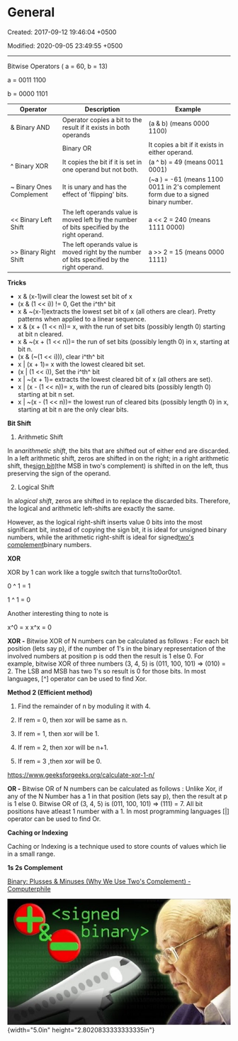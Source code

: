 # General

Created: 2017-09-12 19:46:04 +0500

Modified: 2020-09-05 23:49:55 +0500

---

Bitwise Operators ( a = 60, b = 13)

a = 0011 1100

b = 0000 1101

| **Operator**              | **Description**                                                                              | **Example**                                                                          |
|---------------|------------------------------|----------------------------|
| & Binary AND              | Operator copies a bit to the result if it exists in both operands                            | (a & b) (means 0000 1100)                                                            |
| | Binary OR              | It copies a bit if it exists in either operand.                                              | (a | b) = 61 (means 0011 1101)                                                      |
| ^ Binary XOR             | It copies the bit if it is set in one operand but not both.                                  | (a ^ b) = 49 (means 0011 0001)                                                      |
| ~ Binary Ones Complement | It is unary and has the effect of 'flipping' bits.                                         | (~a ) = -61 (means 1100 0011 in 2's complement form due to a signed binary number. |
| << Binary Left Shift    | The left operands value is moved left by the number of bits specified by the right operand.  | a << 2 = 240 (means 1111 0000)                                                     |
| >> Binary Right Shift   | The left operands value is moved right by the number of bits specified by the right operand. | a >> 2 = 15 (means 0000 1111)                                                      |



**Tricks**
-   x & (x-1)will clear the lowest set bit of x
-   (x & (1 << i)) != 0, Get the i^th^ bit
-   x & ~(x-1)extracts the lowest set bit of x (all others are clear). Pretty patterns when applied to a linear sequence.
-   x & (x + (1 << n))= x, with the run of set bits (possibly length 0) starting at bit n cleared.
-   x & ~(x + (1 << n))= the run of set bits (possibly length 0) in x, starting at bit n.
-   (x & (~(1 << i))), clear i^th^ bit
-   x | (x + 1)= x with the lowest cleared bit set.
-   (x | (1 << i)), Set the i^th^ bit
-   x | ~(x + 1)= extracts the lowest cleared bit of x (all others are set).
-   x | (x - (1 << n))= x, with the run of cleared bits (possibly length 0) starting at bit n set.
-   x | ~(x - (1 << n))= the lowest run of cleared bits (possibly length 0) in x, starting at bit n are the only clear bits.



**Bit Shift**

1.  Arithmetic Shift

In an*arithmetic shift*, the bits that are shifted out of either end are discarded. In a left arithmetic shift, zeros are shifted in on the right; in a right arithmetic shift, the[sign bit](https://en.wikipedia.org/wiki/Sign_bit)(the MSB in two's complement) is shifted in on the left, thus preserving the sign of the operand.

2.  Logical Shift

In a*logical shift*, zeros are shifted in to replace the discarded bits. Therefore, the logical and arithmetic left-shifts are exactly the same.

However, as the logical right-shift inserts value 0 bits into the most significant bit, instead of copying the sign bit, it is ideal for unsigned binary numbers, while the arithmetic right-shift is ideal for signed[two's complement](https://en.wikipedia.org/wiki/Two%27s_complement)binary numbers.



**XOR**

XOR by 1 can work like a toggle switch that turns1to0or0to1.

0 ^ 1 = 1

1 ^ 1 = 0

Another interesting thing to note is

x^0 = x
x^x = 0



**XOR -** Bitwise XOR of N numbers can be calculated as follows : For each bit position (lets say p), if the number of 1's in the binary representation of the involved numbers at position p is odd then the result is 1 else 0. For example, bitwise XOR of three numbers (3, 4, 5) is (011, 100, 101) => (010) = 2. The LSB and MSB has two 1's so result is 0 for those bits. In most languages, [^] operator can be used to find Xor.



**Method 2 (Efficient method)**

1.  Find the remainder of n by moduling it with 4.

2.  If rem = 0, then xor will be same as n.

3.  If rem = 1, then xor will be 1.

4.  If rem = 2, then xor will be n+1.

5.  If rem = 3 ,then xor will be 0.

<https://www.geeksforgeeks.org/calculate-xor-1-n/>



**OR -** Bitwise OR of N numbers can be calculated as follows : Unlike Xor, if any of the N Number has a 1 in that position (lets say p), then the result at p is 1 else 0. Bitwise OR of (3, 4, 5) is (011, 100, 101) => (111) = 7. All bit positions have atleast 1 number with a 1. In most programming languages [|] operator can be used to find Or.



**Caching or Indexing**

Caching or Indexing is a technique used to store counts of values which lie in a small range.



**1s 2s Complement**

[Binary: Plusses & Minuses (Why We Use Two's Complement) - Computerphile](https://www.youtube.com/watch?v=lKTsv6iVxV4)



![<signed binary> ](media/General-image1.jpg){width="5.0in" height="2.8020833333333335in"}

